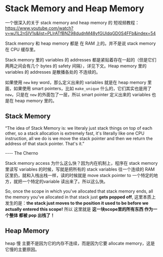 # Stack Memory and Heap Memory

一个很深入的关于 stack memory and heap memory 的 短视频教程：https://www.youtube.com/watch?v=wJ1L2nSIV1s&list=PLlrATfBNZ98dudnM48yfGUldqGD0S4FFb&index=54

Stack memory 和 heap memory 都是 在 RAM 上的。并不是说 stack memory 在 CPU 缓存里。

Stack memory 里的 variables 的 addresses 都是紧贴着存在一起的（但是它们 两两之间会有几个 bytes 的 safety 间隔），详见下文。Heap memory 里的 variables 的 addresses 是散播各处的 不连续的。

如果使用 `new` key word，那么定义出来的 variables 就是在 heap memory 里面，如果使用 smart pointers，比如 `make_unique` 什么的，它们其实也是用了 `new`，只是在 `new` 的外面包了一层，所以 smart pointer 定义出来的 variables 也是在 heap memory 里的。 

## Stack Memory

“The idea of Stack Memory is: we literaly just stack things on top of each other, so a stack allocation is extremely fast, it's literally like one CPU instruction, all we do is we move the stack pointer and then we return the address of that stack pointer. That's it.”

---- The Cherno

Stack memory access 为什么这么快？因为内在机制上，程序在 stack memory 里读写 variables 的时候，写就是把所有的 stack variables 往一个连续的 RAM 区里扔，就和入栈出栈一样，读的时候就是 move stack pointer to 一个特定的地方，就把一个特定的variable 读出来了。所以这么快。

So, once the scope in which you've allocated that stack memory ends, all the memory you've allocated in that stack just **gets popped off**, 这里本质上发生的是：**the stack just moves to the position it used to be before we actually entered this scope!** 所以 这里就是 **这一块scope里的所有东西 作为一个整体 都被 pop 出栈了！**

## Heap Memory

heap 慢 主要不是因为它的内存不连续，而是因为它要 allocate memory，这是它慢的主要原因。
